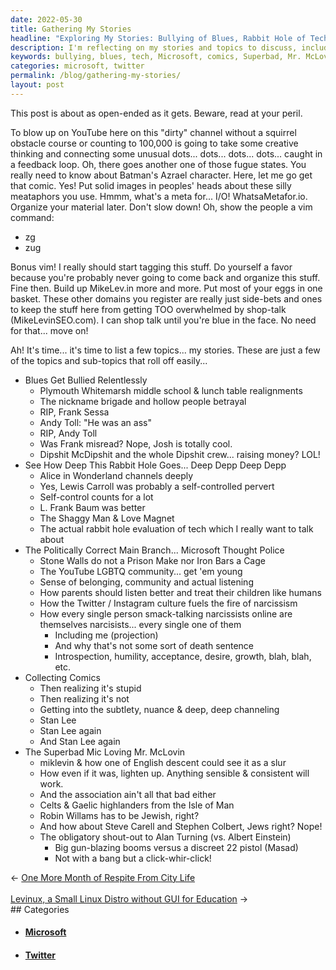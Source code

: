```yaml
---
date: 2022-05-30
title: Gathering My Stories
headline: "Exploring My Stories: Bullying of Blues, Rabbit Hole of Tech, and More"
description: I'm reflecting on my stories and topics to discuss, including the bullying of blues, the rabbit hole of tech, the politically correct main branch of Microsoft, collecting comics, and the Superbad Mic Loving Mr. McLovin. I'll also be exploring the deeper meanings of characters from Alice in Wonderland, the Shaggy Man, and Love Magnet, and discussing the LGBTQ community, how parents should listen better, and the Twitter/Instagram culture.
keywords: bullying, blues, tech, Microsoft, comics, Superbad, Mr. McLovin, Alice in Wonderland, Shaggy Man, Love Magnet, LGBTQ, parents, listening, Twitter, Instagram, stories, topics, discuss, politically correct, main branch, explore, deeper meanings, characters, culture
categories: microsoft, twitter
permalink: /blog/gathering-my-stories/
layout: post
---
```



This post is about as open-ended as it gets. Beware, read at your peril.

To blow up on YouTube here on this "dirty" channel without a squirrel obstacle
course or counting to 100,000 is going to take some creative thinking and
connecting some unusual dots... dots... dots... dots... caught in a feedback
loop. Oh, there goes another one of those fugue states. You really need to know
about Batman's Azrael character. Here, let me go get that comic. Yes! Put solid
images in peoples' heads about these silly meataphors you use. Hmmm, what's a
meta for... I/O! WhatsaMetafor.io. Organize your material later. Don't slow
down! Oh, show the people a vim command:

- zg
- zug

Bonus vim! I really should start tagging this stuff. Do yourself a favor
because you're probably never going to come back and organize this stuff. Fine
then. Build up MikeLev.in more and more. Put most of your eggs in one basket.
These other domains you register are really just side-bets and ones to keep the
stuff here from getting TOO overwhelmed by shop-talk (MikeLevinSEO.com). I can
shop talk until you're blue in the face. No need for that... move on!

Ah! It's time... it's time to list a few topics... my stories. These are just a
few of the topics and sub-topics that roll off easily...

- Blues Get Bullied Relentlessly
  - Plymouth Whitemarsh middle school & lunch table realignments
  - The nickname brigade and hollow people betrayal
  - RIP, Frank Sessa
  - Andy Toll: "He was an ass"
  - RIP, Andy Toll
  - Was Frank misread? Nope, Josh is totally cool.
  - Dipshit McDipshit and the whole Dipshit crew... raising money? LOL!
- See How Deep This Rabbit Hole Goes... Deep Depp Deep Depp
  - Alice in Wonderland channels deeply
  - Yes, Lewis Carroll was probably a self-controlled pervert
  - Self-control counts for a lot
  - L. Frank Baum was better
  - The Shaggy Man & Love Magnet
  - The actual rabbit hole evaluation of tech which I really want to talk about
- The Politically Correct Main Branch... Microsoft Thought Police
  - Stone Walls do not a Prison Make nor Iron Bars a Cage
  - The YouTube LGBTQ community... get 'em young
  - Sense of belonging, community and actual listening
  - How parents should listen better and treat their children like humans
  - How the Twitter / Instagram culture fuels the fire of narcissism
  - How every single person smack-talking narcissists online are themselves
    narcisists... every single one of them
    - Including me (projection)
    - And why that's not some sort of death sentence
    - Introspection, humility, acceptance, desire, growth, blah, blah, etc.
 - Collecting Comics
   - Then realizing it's stupid
   - Then realizing it's not
   - Getting into the subtlety, nuance & deep, deep channeling
   - Stan Lee
   - Stan Lee again
   - And Stan Lee again
- The Superbad Mic Loving Mr. McLovin
  - miklevin & how one of English descent could see it as a slur
  - How even if it was, lighten up. Anything sensible & consistent will work.
  - And the association ain't all that bad either
  - Celts & Gaelic highlanders from the Isle of Man
  - Robin Willams has to be Jewish, right?
  - And how about Steve Carell and Stephen Colbert, Jews right? Nope!
  - The obligatory shout-out to Alan Turning (vs. Albert Einstein)
    - Big gun-blazing booms versus a discreet 22 pistol (Masad)
    - Not with a bang but a click-whir-click!


<div class="post-nav"><div class="post-nav-prev"><span class="arrow">&larr;&nbsp;</span><a href="/blog/one-more-month-of-respite-from-city-life">One More Month of Respite From City Life</a></div> &nbsp; <div class="post-nav-next"><a href="/blog/levinux-a-small-linux-distro-without-gui-for-education">Levinux, a Small Linux Distro without GUI for Education</a><span class="arrow">&nbsp;&rarr;</span></div></div>
## Categories

<ul>
<li><h4><a href='/microsoft/'>Microsoft</a></h4></li>
<li><h4><a href='/twitter/'>Twitter</a></h4></li></ul>